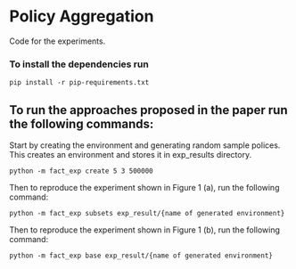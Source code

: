 # Policy Aggregation 

Code for the experiments.

### To install the dependencies run 
```
pip install -r pip-requirements.txt  
```

## To run the approaches proposed in the paper run the following commands: 
Start by creating the environment and generating random sample polices. This creates an environment and stores it in exp_results directory. 
```
python -m fact_exp create 5 3 500000
```
Then to reproduce the experiment shown in Figure 1 (a), run the following command: 
```
python -m fact_exp subsets exp_result/{name of generated environment}
```
Then to reproduce the experiment shown in Figure 1 (b), run the following command:
```
python -m fact_exp base exp_result/{name of generated environment}
```